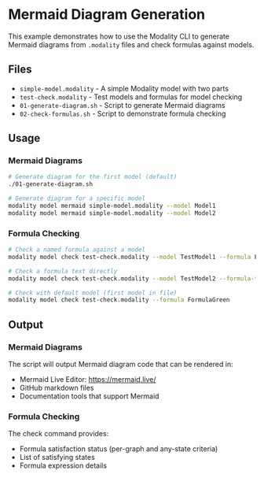 # Mermaid Diagram Generation

This example demonstrates how to use the Modality CLI to generate Mermaid diagrams from `.modality` files and check formulas against models.

## Files

- `simple-model.modality` - A simple Modality model with two parts
- `test-check.modality` - Test models and formulas for model checking
- `01-generate-diagram.sh` - Script to generate Mermaid diagrams
- `02-check-formulas.sh` - Script to demonstrate formula checking

## Usage

### Mermaid Diagrams

```bash
# Generate diagram for the first model (default)
./01-generate-diagram.sh

# Generate diagram for a specific model
modality model mermaid simple-model.modality --model Model1
modality model mermaid simple-model.modality --model Model2
```

### Formula Checking

```bash
# Check a named formula against a model
modality model check test-check.modality --model TestModel1 --formula FormulaBlue

# Check a formula text directly
modality model check test-check.modality --model TestModel2 --formula-text "<+blue> true"

# Check with default model (first model in file)
modality model check test-check.modality --formula FormulaGreen
```

## Output

### Mermaid Diagrams
The script will output Mermaid diagram code that can be rendered in:
- Mermaid Live Editor: https://mermaid.live/
- GitHub markdown files
- Documentation tools that support Mermaid

### Formula Checking
The check command provides:
- Formula satisfaction status (per-graph and any-state criteria)
- List of satisfying states
- Formula expression details 